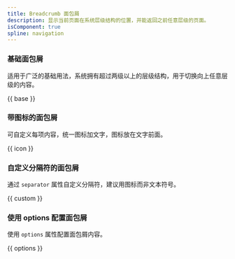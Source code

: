 ```yaml
---
title: Breadcrumb 面包屑
description: 显示当前页面在系统层级结构的位置，并能返回之前任意层级的页面。
isComponent: true
spline: navigation
---
```


### 基础面包屑

适用于广泛的基础用法，系统拥有超过两级以上的层级结构，用于切换向上任意层级的内容。

{{ base }}

### 带图标的面包屑

可自定义每项内容，统一图标加文字，图标放在文字前面。

{{ icon }}

### 自定义分隔符的面包屑

通过 `separator` 属性自定义分隔符，建议用图标而非文本符号。

{{ custom }}

<!-- ### 带下拉的面包屑
面包屑支持下拉菜单，带下拉的面包屑分隔符建议避免使用 “ > ”。

{{ dropdown }} -->

### 使用 options 配置面包屑

使用 `options` 属性配置面包屑内容。

{{ options }}
